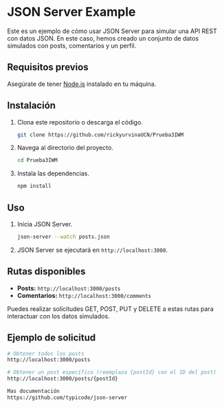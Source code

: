 # JSON Server Example

Este es un ejemplo de cómo usar JSON Server para simular una API REST con datos JSON. En este caso, hemos creado un conjunto de datos simulados con posts, comentarios y un perfil.

## Requisitos previos

Asegúrate de tener [Node.js](https://nodejs.org/) instalado en tu máquina.

## Instalación

1. Clona este repositorio o descarga el código.

    ```bash
    git clone https://github.com/rickyurvinaUCN/Prueba3IWM
    ```

2. Navega al directorio del proyecto.

    ```bash
    cd Prueba3IWM
    ```

3. Instala las dependencias.

    ```bash
    npm install
    ```

## Uso

1. Inicia JSON Server.

    ```bash
    json-server --watch posts.json
    ```

2. JSON Server se ejecutará en `http://localhost:3000`.

## Rutas disponibles

- **Posts:** `http://localhost:3000/posts`
- **Comentarios:** `http://localhost:3000/comments`

Puedes realizar solicitudes GET, POST, PUT y DELETE a estas rutas para interactuar con los datos simulados.

## Ejemplo de solicitud

```bash
# Obtener todos los posts
http://localhost:3000/posts

# Obtener un post específico (reemplaza {postId} con el ID del post)
http://localhost:3000/posts/{postId}

Mas documentación
https://github.com/typicode/json-server